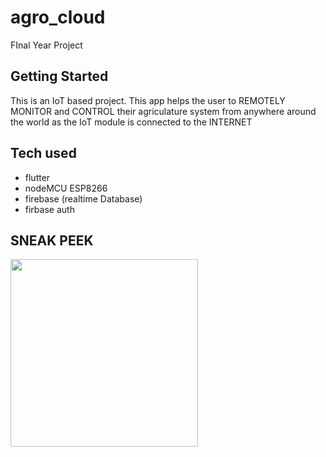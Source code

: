 # agro_cloud

FInal Year Project

## Getting Started

This is an IoT based project. This app helps the user to REMOTELY MONITOR and CONTROL their agriculature system from anywhere around the world
as the IoT module is connected to the INTERNET

## Tech used
- flutter
- nodeMCU ESP8266
- firebase (realtime Database)
- firbase auth


## SNEAK PEEK

<img src="https://user-images.githubusercontent.com/64712526/128555898-06828d9a-5b1e-40a8-9e82-a31d32ad8947.jpg" width="300">
